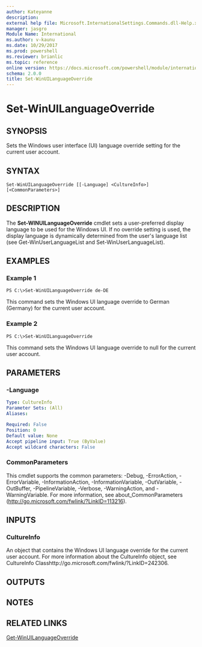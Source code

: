 ```yaml
---
author: Kateyanne
description: 
external help file: Microsoft.InternationalSettings.Commands.dll-Help.xml
manager: jasgro
Module Name: International
ms.author: v-kaunu
ms.date: 10/29/2017
ms.prod: powershell
ms.reviewer: brianlic
ms.topic: reference
online version: https://docs.microsoft.com/powershell/module/international/set-winuilanguageoverride?view=windowsserver2012r2-ps&wt.mc_id=ps-gethelp
schema: 2.0.0
title: Set-WinUILanguageOverride
---
```


# Set-WinUILanguageOverride

## SYNOPSIS
Sets the Windows user interface (UI) language override setting for the current user account.

## SYNTAX

```
Set-WinUILanguageOverride [[-Language] <CultureInfo>] [<CommonParameters>]
```

## DESCRIPTION
The **Set-WINUILanguageOverride** cmdlet sets a user-preferred display language to be used for the Windows UI.
If no override setting is used, the display language is dynamically determined from the user's language list (see Get-WinUserLanguageList and Set-WinUserLanguageList).

## EXAMPLES

### Example 1
```
PS C:\>Set-WinUILanguageOverride de-DE
```

This command sets the Windows UI language override to German (Germany) for the current user account.

### Example 2
```
PS C:\>Set-WinUILanguageOverride
```

This command sets the Windows UI language override to null for the current user account.

## PARAMETERS

### -Language


```yaml
Type: CultureInfo
Parameter Sets: (All)
Aliases: 

Required: False
Position: 0
Default value: None
Accept pipeline input: True (ByValue)
Accept wildcard characters: False
```

### CommonParameters
This cmdlet supports the common parameters: -Debug, -ErrorAction, -ErrorVariable, -InformationAction, -InformationVariable, -OutVariable, -OutBuffer, -PipelineVariable, -Verbose, -WarningAction, and -WarningVariable. For more information, see about_CommonParameters (http://go.microsoft.com/fwlink/?LinkID=113216).

## INPUTS

### CultureInfo
An object that contains the Windows UI language override for the current user account.
For more information about the CultureInfo object, see CultureInfo Classhttp://go.microsoft.com/fwlink/?LinkID=242306.

## OUTPUTS

## NOTES

## RELATED LINKS

[Get-WinUILanguageOverride](./Get-WinUILanguageOverride.md)

